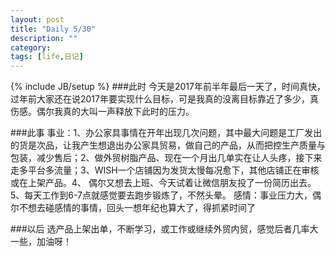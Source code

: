```yaml
---
layout: post
title: "Daily 5/30"
description: ""
category: 
tags: [life,日记]
---
```

{% include JB/setup %}
###此时
今天是2017年前半年最后一天了，时间真快，过年前大家还在说2017年要实现什么目标，可是我真的没离目标靠近了多少，真伤感。偶尔我真的大叫一声释放下此时的压力。

###此事
事业：1、办公家具事情在开年出现几次问题，其中最大问题是工厂发出的货是次品，让我产生想退出办公家具贸易，做自己的产品，从而把控生产质量与包装，减少售后；2、做外贸树脂产品、现在一个月出几单实在让人头疼，接下来走多平台多流量；3、WISH一个店铺因为发货太慢每况愈下，其他店铺正在审核或在上架产品。4、 偶尔又想去上班、今天试着让微信朋友投了一份简历出去。5、每天工作到6-7点就感觉要去跑步锻炼了，不然头晕。
感情：事业压力大，偶尔不想去碰感情的事情，回头一想年纪也算大了，得抓紧时间了

###以后
选产品上架出单，不断学习，或工作或继续外贸内贸，感觉后者几率大一些，加油呀！
